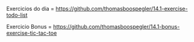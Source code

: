 Exercicios do dia = https://github.com/thomasboospegler/14.1-exercise-todo-list

Exercicio Bonus = https://github.com/thomasboospegler/14.1-bonus-exercise-tic-tac-toe
